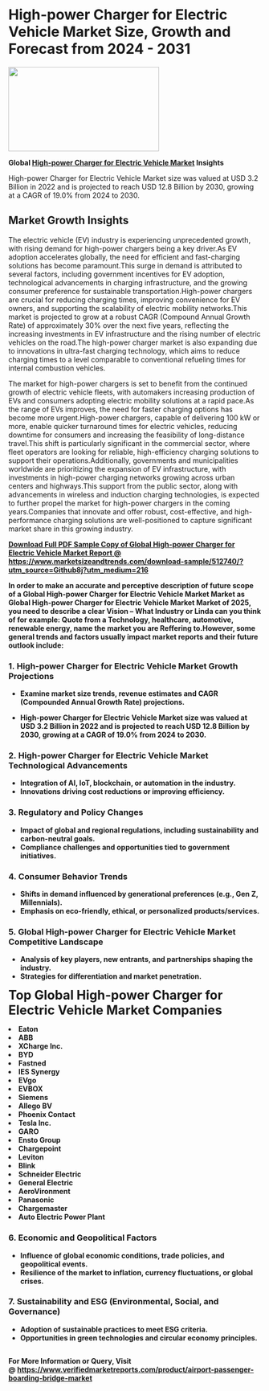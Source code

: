 <H1>High-power Charger for Electric Vehicle Market Size, Growth and Forecast from 2024 - 2031</H1><img class="aligncenter size-medium wp-image-584254" src="https://thirdeyenews.in/wp-content/uploads/2024/09/Global-Market-Research-300x168.jpeg" alt="" width="300" height="168" /><p><strong>Global&nbsp;<a href="https://www.marketsizeandtrends.com/download-sample/512740/?utm_source=Github8j?utm_medium=216">High-power Charger for Electric Vehicle Market</a> Insights</strong></p><p>High-power Charger for Electric Vehicle Market size was valued at USD 3.2 Billion in 2022 and is projected to reach USD 12.8 Billion by 2030, growing at a CAGR of 19.0% from 2024 to 2030.</p><p><h2>Market Growth Insights</h2> <p>The electric vehicle (EV) industry is experiencing unprecedented growth, with rising demand for high-power chargers being a key driver.As EV adoption accelerates globally, the need for efficient and fast-charging solutions has become paramount.This surge in demand is attributed to several factors, including government incentives for EV adoption, technological advancements in charging infrastructure, and the growing consumer preference for sustainable transportation.High-power chargers are crucial for reducing charging times, improving convenience for EV owners, and supporting the scalability of electric mobility networks.This market is projected to grow at a robust CAGR (Compound Annual Growth Rate) of approximately 30% over the next five years, reflecting the increasing investments in EV infrastructure and the rising number of electric vehicles on the road.The high-power charger market is also expanding due to innovations in ultra-fast charging technology, which aims to reduce charging times to a level comparable to conventional refueling times for internal combustion vehicles.</p> <p><strong><a href="#"></a></strong></p> <p>The market for high-power chargers is set to benefit from the continued growth of electric vehicle fleets, with automakers increasing production of EVs and consumers adopting electric mobility solutions at a rapid pace.As the range of EVs improves, the need for faster charging options has become more urgent.High-power chargers, capable of delivering 100 kW or more, enable quicker turnaround times for electric vehicles, reducing downtime for consumers and increasing the feasibility of long-distance travel.This shift is particularly significant in the commercial sector, where fleet operators are looking for reliable, high-efficiency charging solutions to support their operations.Additionally, governments and municipalities worldwide are prioritizing the expansion of EV infrastructure, with investments in high-power charging networks growing across urban centers and highways.This support from the public sector, along with advancements in wireless and induction charging technologies, is expected to further propel the market for high-power chargers in the coming years.Companies that innovate and offer robust, cost-effective, and high-performance charging solutions are well-positioned to capture significant market share in this growing industry.</p> <p><strong><a href="#"></p><p><span class=""><strong>Download Full PDF Sample Copy of Global High-power Charger for Electric Vehicle Market Report</strong> @ <a href="https://www.marketsizeandtrends.com/download-sample/512740/?utm_source=Github8j?utm_medium=216" target="_blank">https://www.marketsizeandtrends.com/download-sample/512740/?utm_source=Github8j?utm_medium=216</a></span></p><p>In order to make an accurate and perceptive description of future scope of a Global&nbsp;High-power Charger for Electric Vehicle Market Market as Global&nbsp;High-power Charger for Electric Vehicle Market Market of 2025, you need to describe a clear Vision &ndash; What Industry or Linda can you think of for example: Quote from a Technology, healthcare, automotive, renewable energy, name the market you are Reffering to.However, some general trends and factors usually impact market reports and their future outlook include:</p><h3>1.&nbsp;<strong>High-power Charger for Electric Vehicle Market Growth Projections</strong></h3><ul><li>Examine market size trends, revenue estimates and CAGR (Compounded Annual Growth Rate) projections.</li><li><p>High-power Charger for Electric Vehicle Market size was valued at USD 3.2 Billion in 2022 and is projected to reach USD 12.8 Billion by 2030, growing at a CAGR of 19.0% from 2024 to 2030.</p></li></ul><h3>2.&nbsp;<strong>High-power Charger for Electric Vehicle Market Technological Advancements</strong></h3><ul><li>Integration of AI, IoT, blockchain, or automation in the industry.</li><li>Innovations driving cost reductions or improving efficiency.</li></ul><h3>3.&nbsp;<strong>Regulatory and Policy Changes</strong></h3><ul><li>Impact of global and regional regulations, including sustainability and carbon-neutral goals.</li><li>Compliance challenges and opportunities tied to government initiatives.</li></ul><h3>4.&nbsp;<strong>Consumer Behavior Trends</strong></h3><ul><li>Shifts in demand influenced by generational preferences (e.g., Gen Z, Millennials).</li><li>Emphasis on eco-friendly, ethical, or personalized products/services.</li></ul><h3>5.&nbsp;<strong>Global High-power Charger for Electric Vehicle Market Competitive Landscape</strong></h3><ul><li>Analysis of key players, new entrants, and partnerships shaping the industry.</li><li>Strategies for differentiation and market penetration.</li></ul><p data-pm-slice="1 1 []"><span style="color: inherit; font-family: inherit; font-size: 25px;">Top Global High-power Charger for Electric Vehicle Market Companies</span></p><div class="" data-test-id=""><p><li>Eaton</li><li> ABB</li><li> XCharge Inc.</li><li> BYD</li><li> Fastned</li><li> IES Synergy</li><li> EVgo</li><li> EVBOX</li><li> Siemens</li><li> Allego BV</li><li> Phoenix Contact</li><li> Tesla Inc.</li><li> GARO</li><li> Ensto Group</li><li> Chargepoint</li><li> Leviton</li><li> Blink</li><li> Schneider Electric</li><li> General Electric</li><li> AeroVironment</li><li> Panasonic</li><li> Chargemaster</li><li> Auto Electric Power Plant</li></p></div><h3>6.&nbsp;<strong>Economic and Geopolitical Factors</strong></h3><ul><li>Influence of global economic conditions, trade policies, and geopolitical events.</li><li>Resilience of the market to inflation, currency fluctuations, or global crises.</li></ul><h3>7.&nbsp;<strong>Sustainability and ESG (Environmental, Social, and Governance)</strong></h3><ul><li>Adoption of sustainable practices to meet ESG criteria.</li><li>Opportunities in green technologies and circular economy principles.</li></ul><h2><strong style="font-size: 14px;">For More Information or Query, Visit @&nbsp;</strong><a style="background-color: #ffffff; font-size: 14px;" href="https://www.marketsizeandtrends.com/report/high-power-charger-for-electric-vehicle-market/" target="_blank">https://www.verifiedmarketreports.com/product/airport-passenger-boarding-bridge-market</a></h2>